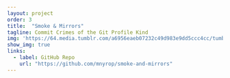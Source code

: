 ```yaml
---
layout: project
order: 3
title:  "Smoke & Mirrors"
tagline: Commit Crimes of the Git Profile Kind 
img: 'https://64.media.tumblr.com/a6956eaeb07232c49d983e9dd5ccc4cc/tumblr_pw4sdlWrnd1qg39ewo1_500.gif'
show_img: true
links: 
  - label: GitHub Repo
    url: "https://github.com/mnyrop/smoke-and-mirrors"
---
```



